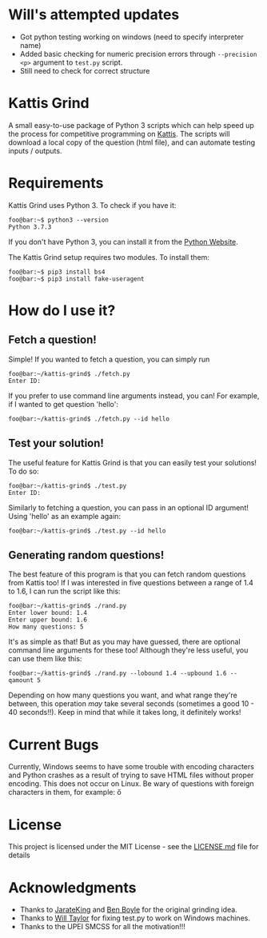 # Will's attempted updates
* Got python testing working on windows (need to specify interpreter name)
* Added basic checking for numeric precision errors through `--precision <p>` argument to `test.py` script.
* Still need to check for correct structure
# Kattis Grind
A small easy-to-use package of Python 3 scripts which can help speed up the process for competitive programming on [Kattis](https://open.kattis.com). The scripts will download a local copy of the question (html file), and can automate testing inputs / outputs.

# Requirements
Kattis Grind uses Python 3. To check if you have it:
```console
foo@bar:~$ python3 --version
Python 3.7.3
```
If you don't have Python 3, you can install it from the [Python Website](https://www.python.org/downloads/).

The Kattis Grind setup requires two modules. To install them:
```console
foo@bar:~$ pip3 install bs4
foo@bar:~$ pip3 install fake-useragent
```
# How do I use it?
## Fetch a question!
Simple! If you wanted to fetch a question, you can simply run
```console
foo@bar:~/kattis-grind$ ./fetch.py
Enter ID:
```
If you prefer to use command line arguments instead, you can! For example, if I wanted to get question 'hello':
```console
foo@bar:~/kattis-grind$ ./fetch.py --id hello
```

## Test your solution!
The useful feature for Kattis Grind is that you can easily test your solutions! To do so:
```console
foo@bar:~/kattis-grind$ ./test.py
Enter ID:
```
Similarly to fetching a question, you can pass in an optional ID argument! Using 'hello' as an example again:
```console
foo@bar:~/kattis-grind$ ./test.py --id hello
```
## Generating random questions!
The best feature of this program is that you can fetch random questions from Kattis too! If I was interested in five questions between a range of 1.4 to 1.6, I can run the script like this:
```console
foo@bar:~/kattis-grind$ ./rand.py
Enter lower bound: 1.4
Enter upper bound: 1.6
How many questions: 5
```
It's as simple as that! But as you may have guessed, there are optional command line arguments for these too! Although they're less useful, you can use them like this:
```console
foo@bar:~/kattis-grind$ ./rand.py --lobound 1.4 --upbound 1.6 --qamount 5
```
Depending on how many questions you want, and what range they're between, this operation *may* take several seconds (sometimes a good 10 - 40 seconds!!). Keep in mind that while it takes long, it definitely works!

# Current Bugs
Currently, Windows seems to have some trouble with encoding characters and Python crashes as a result of trying to save HTML files without proper encoding. This does not occur on Linux. Be wary of questions with foreign characters in them, for example: ő

# License
This project is licensed under the MIT License - see the [LICENSE.md](LICENSE) file for details

# Acknowledgments
* Thanks to [JarateKing](https://github.com/JarateKing) and [Ben Boyle](https://github.com/benbdevd) for the original grinding idea.
* Thanks to [Will Taylor](https://github.com/wtaylor17) for fixing test.py to work on Windows machines.
* Thanks to the UPEI SMCSS for all the motivation!!!
